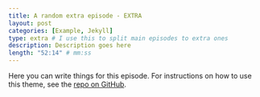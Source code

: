 ```yaml
---
title: A random extra episode - EXTRA
layout: post
categories: [Example, Jekyll]
type: extra # I use this to split main episodes to extra ones
description: Description goes here
length: "52:14" # mm:ss
---
```


Here you can write things for this episode.
For instructions on how to use this theme, see the [repo on GitHub](https://github.com/PandaSekh/Jekyll-Podcaster).